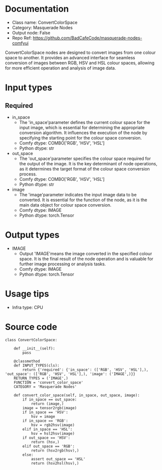 # Documentation
- Class name: ConvertColorSpace
- Category: Masquerade Nodes
- Output node: False
- Repo Ref: https://github.com/BadCafeCode/masquerade-nodes-comfyui

ConvertColorSpace nodes are designed to convert images from one colour space to another. It provides an advanced interface for seamless conversion of images between RGB, HSV and HSL colour spaces, allowing for more efficient operation and analysis of image data.

# Input types
## Required
- in_space
    - The 'in_space'parameter defines the current colour space for the input image, which is essential for determining the appropriate conversion algorithm. It influences the execution of the node by specifying the starting point for the colour space conversion.
    - Comfy dtype: COMBO['RGB', 'HSV', 'HSL']
    - Python dtype: str
- out_space
    - The 'out_space'parameter specifies the colour space required for the output of the image. It is the key determinant of node operations, as it determines the target format of the colour space conversion process.
    - Comfy dtype: COMBO['RGB', 'HSV', 'HSL']
    - Python dtype: str
- image
    - The 'image'parameter indicates the input image data to be converted. It is essential for the function of the node, as it is the main data object for colour space conversion.
    - Comfy dtype: IMAGE
    - Python dtype: torch.Tensor

# Output types
- IMAGE
    - Output 'IMAGE'means the image converted in the specified colour space. It is the final result of the node operation and is valuable for further image processing or analysis tasks.
    - Comfy dtype: IMAGE
    - Python dtype: torch.Tensor

# Usage tips
- Infra type: CPU

# Source code
```
class ConvertColorSpace:

    def __init__(self):
        pass

    @classmethod
    def INPUT_TYPES(cls):
        return {'required': {'in_space': (['RGB', 'HSV', 'HSL'],), 'out_space': (['RGB', 'HSV', 'HSL'],), 'image': ('IMAGE',)}}
    RETURN_TYPES = ('IMAGE',)
    FUNCTION = 'convert_color_space'
    CATEGORY = 'Masquerade Nodes'

    def convert_color_space(self, in_space, out_space, image):
        if in_space == out_space:
            return (image,)
        image = tensor2rgb(image)
        if in_space == 'HSV':
            hsv = image
        if in_space == 'RGB':
            hsv = rgb2hsv(image)
        elif in_space == 'HSL':
            hsv = hsl2hsv(image)
        if out_space == 'HSV':
            return (hsv,)
        elif out_space == 'RGB':
            return (hsv2rgb(hsv),)
        else:
            assert out_space == 'HSL'
            return (hsv2hsl(hsv),)
```